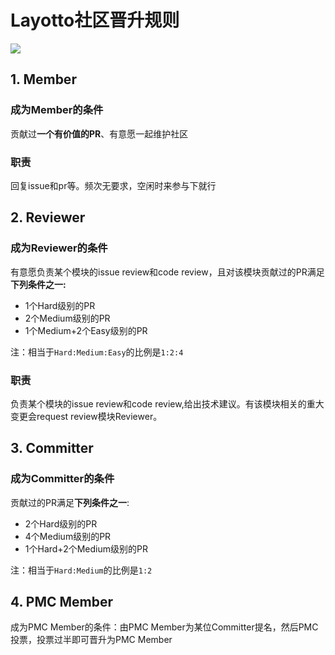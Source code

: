 # Layotto社区晋升规则
![](https://user-images.githubusercontent.com/26001097/129858616-ab38972e-0f91-4687-98df-81e1fce3c298.png)

## 1. Member
### 成为Member的条件
贡献过**一个有价值的PR**、有意愿一起维护社区

### 职责
回复issue和pr等。频次无要求，空闲时来参与下就行

## 2. Reviewer
### 成为Reviewer的条件
有意愿负责某个模块的issue review和code review，且对该模块贡献过的PR满足**下列条件之一:**
- 1个Hard级别的PR
- 2个Medium级别的PR
- 1个Medium+2个Easy级别的PR

注：相当于`Hard:Medium:Easy`的比例是`1:2:4`
### 职责
负责某个模块的issue review和code review,给出技术建议。有该模块相关的重大变更会request review模块Reviewer。

## 3. Committer
### 成为Committer的条件
贡献过的PR满足**下列条件之一**:
- 2个Hard级别的PR
- 4个Medium级别的PR
- 1个Hard+2个Medium级别的PR

注：相当于`Hard:Medium`的比例是`1:2`
## 4. PMC Member
成为PMC Member的条件：由PMC Member为某位Committer提名，然后PMC 投票，投票过半即可晋升为PMC Member